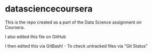 # datasciencecoursera
This is the repo created as a part of the Data Science assignment on Coursera.

I also edited this file on GitHub

I then edited this via GitBash! - To check untracked files via "Git Status"

